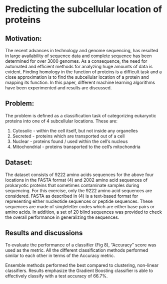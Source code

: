 # Predicting the subcellular location of proteins
## Motivation: 
The recent advances in technology and genome sequencing, has resulted in large availability of sequence
data and complete sequence has been determined for over 3000 genomes. As a consequence, the need for automated
and efficient methods for analyzing huge amounts of data is evident. Finding homology in the function of proteins is a
difficult task and a close approximation is to find the subcellular location of a protein and mapping its function. In this
paper, different machine learning algorithms have been experimented and results are discussed.


## Problem:

The problem is defined as a classification task of categorizing eukaryotic proteins into one of 4 subcellular locations. These are:
1. Cytosolic - within the cell itself, but not inside any
organelles
2. Secreted - proteins which are transported out of a
cell
3. Nuclear - proteins found / used within the cell’s
nucleus
4. Mitochondrial - proteins transported to the cell’s
mitochondria

## Dataset:

The dataset consists of 9222 amino acids sequences for the
above four locations in the FASTA format (4) and 2002
amino acid sequences of prokaryotic proteins that
sometimes contaminate samples during sequencing. For
this exercise, only the 9222 amino acid sequences are
considered. FASTA as described in (4) is a text-based
format for representing either nucleotide sequences or
peptide sequences. These sequences are made of singleletter
codes which are either base pairs or amino acids. In
addition, a set of 20 blind sequences was provided to check
the overall performance in generalizing the sequences.

## Results and discussions
To evaluate the performance of a classifier (Fig 8),
“Accuracy” score was used as the metric. All the different
classification methods performed similar to each other in
terms of the Accuracy metric. 



Ensemble methods performed the best compared to clustering, non-linear classifiers. Results emphasize the
Gradient Boosting classifier is able to effectively classify with a test accuracy of 66.7%.
